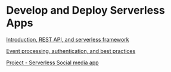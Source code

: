 # Develop and Deploy Serverless Apps

[Introduction, REST API, and serverless framework](https://github.com/gonzalo-munillag/Cloud_Development_Portfolio/blob/main/Develop_and_Deploy_Serverless_Apps/Intro_restAPI_serverless.md)

[Event processing, authentication, and best practices](https://github.com/gonzalo-munillag/Cloud_Development_Portfolio/blob/main/Develop_and_Deploy_Serverless_Apps/Lambda_CLI_commands.rtf)

[Project - Serverless Social media app]()
